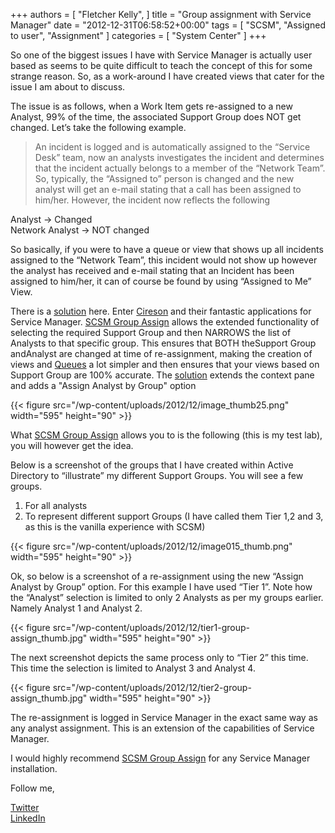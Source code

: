 +++
authors = [
    "Fletcher Kelly",
]
title = "Group assignment with Service Manager"
date = "2012-12-31T06:58:52+00:00"
tags = [
  "SCSM",
  "Assigned to user",
  "Assignment"
]
categories = [
  "System Center"
]
+++

<!-- CANBEPUBLISHED -->

So one of the biggest issues I have with Service Manager is actually user based as seems to be quite difficult to teach the concept of this for some strange reason. So, as a work-around I have created views that cater for the issue I am about to discuss.

The issue is as follows, when a Work Item gets re-assigned to a new Analyst, 99% of the time, the associated Support Group does NOT get changed. Let’s take the following example.

>An incident is logged and is automatically assigned to the “Service Desk” team, now an analysts investigates the incident and determines that the incident actually belongs to a member of the “Network Team”. So, typically, the “Assigned to” person is changed and the new analyst will get an e-mail stating that a call has been assigned to him/her. However, the incident now reflects the following

Analyst -> Changed  
Network Analyst -> NOT changed

So basically, if you were to have a queue or view that shows up all incidents assigned to the “Network Team”, this incident would not show up however the analyst has received and e-mail stating that an Incident has been assigned to him/her, it can of course be found by using “Assigned to Me” View.

There is a [solution](http://www.cireson.com/app-store/scsm-group-assign/) here. Enter [Cireson](https://www.cireson.com) and their fantastic applications for Service Manager. [SCSM Group Assign](http://www.cireson.com/app-store/scsm-group-assign/) allows the extended functionality of selecting the required Support Group and then NARROWS the list of Analysts to that specific group. This ensures that BOTH theSupport Group andAnalyst are changed at time of re-assignment, making the creation of views and [Queues](https://docs.microsoft.com/en-us/previous-versions/system-center/service-manager-2010-sp1/ff461077(v=technet.10)?redirectedfrom=MSDN) a lot simpler and then ensures that your views based on Support Group are 100% accurate. The [solution](http://www.cireson.com/app-store/scsm-group-assign/) extends the context pane and adds a "Assign Analyst by Group" option

{{< figure src="/wp-content/uploads/2012/12/image_thumb25.png" width="595" height="90" >}}

What [SCSM Group Assign](http://www.cireson.com/app-store/scsm-group-assign/) allows you to is the following (this is my test lab), you will however get the idea.

Below is a screenshot of the groups that I have created within Active Directory to “illustrate” my different Support Groups. You will see a few groups.

1. For all analysts
1. To represent different support Groups (I have called them Tier 1,2 and 3, as this is the vanilla experience with SCSM)

{{< figure src="/wp-content/uploads/2012/12/image015_thumb.png" width="595" height="90" >}}

Ok, so below is a screenshot of a re-assignment using the new “Assign Analyst by Group” option. For this example I have used “Tier 1”. Note how the “Analyst” selection is limited to only 2 Analysts as per my groups earlier. Namely Analyst 1 and Analyst 2.

{{< figure src="/wp-content/uploads/2012/12/tier1-group-assign_thumb.jpg" width="595" height="90" >}}

The next screenshot depicts the same process only to “Tier 2” this time. This time the selection is limited to Analyst 3 and Analyst 4.

{{< figure src="/wp-content/uploads/2012/12/tier2-group-assign_thumb.jpg" width="595" height="90" >}}

The re-assignment is logged in Service Manager in the exact same way as any analyst assignment. This is an extension of the capabilities of Service Manager.

I would highly recommend [SCSM Group Assign](http://www.cireson.com/app-store/scsm-group-assign/) for any Service Manager installation.

Follow me,

[Twitter](https://www.twitter.com/fskelly)  
[LinkedIn](https://linkedin.com/in/fletcherkelly)
